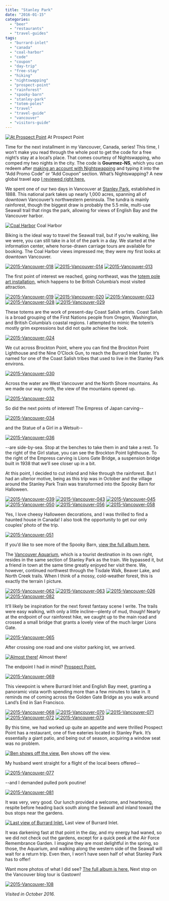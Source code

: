 ```yaml
---
title: "Stanley Park"
date: "2016-01-15"
categories:
  - "beer"
  - "restaurants"
  - "travel-guides"
tags:
  - "burrard-inlet"
  - "canada"
  - "coal-harbor"
  - "code"
  - "coupon"
  - "day-trip"
  - "free-stay"
  - "hiking"
  - "nightswapping"
  - "prospect-point"
  - "rainforest"
  - "spooky-barn"
  - "stanley-park"
  - "totem-poles"
  - "travel"
  - "travel-guide"
  - "vancouver"
  - "visitors-guide"
---
```





<div class="caption">

[![At Prospect Point](http://s3.amazonaws.com/thegourmez-wpmedia/2016/01/2015-Vancouver-075-500x334.jpg)](http://s3.amazonaws.com/thegourmez-wpmedia/2016/01/2015-Vancouver-075.jpg) At Prospect Point</div>


Time for the next installment in my Vancouver, Canada, series! This time, I won’t make you read through the whole post to get the code for a free night’s stay at a local’s place. That comes courtesy of Nightswapping, who comped my two nights in the city. The code is **Gourmez-NS**, which you can redeem after [making an account with Nightswapping](https://www.nightswapping.com/en-us/login/signup-mode) and typing it into the “Add Promo Code” or “Add Coupon” section. What’s Nightswapping? A new global travel app [I reviewed right here.](https://thegourmez.com/blog/2015-12-07-product-review-nightswapping-a-new-travel-lodging-exchange-site/)

We spent one of our two days in Vancouver at [Stanley Park](http://vancouver.ca/parks-recreation-culture/stanley-park.aspx), established in 1888. This national park takes up nearly 1,000 acres, spanning all of downtown Vancouver’s northwestern peninsula. The tundra is mainly rainforest, though the biggest draw is probably the 5.5 mile, multi-use Seawall trail that rings the park, allowing for views of English Bay and the Vancouver harbor.




<div class="caption">

[![Coal Harbor](http://s3.amazonaws.com/thegourmez-wpmedia/2016/01/2015-Vancouver-012-1024x414.jpg)](http://s3.amazonaws.com/thegourmez-wpmedia/2016/01/2015-Vancouver-012.jpg) Coal Harbor</div>


Biking is the ideal way to travel the Seawall trail, but if you’re walking, like we were, you can still take in a lot of the park in a day. We started at the information center, where horse-drawn carriage tours are available for booking. The Coal Harbor views impressed me; they were my first looks at downtown Vancouver.

[![2015-Vancouver-018](http://s3.amazonaws.com/thegourmez-wpmedia/2016/01/2015-Vancouver-018-500x334.jpg)](http://s3.amazonaws.com/thegourmez-wpmedia/2016/01/2015-Vancouver-018.jpg) [![2015-Vancouver-014](http://s3.amazonaws.com/thegourmez-wpmedia/2016/01/2015-Vancouver-014.jpg)](http://s3.amazonaws.com/thegourmez-wpmedia/2016/01/2015-Vancouver-014.jpg) [![2015-Vancouver-013](http://s3.amazonaws.com/thegourmez-wpmedia/2016/01/2015-Vancouver-013-500x334.jpg)](http://s3.amazonaws.com/thegourmez-wpmedia/2016/01/2015-Vancouver-013.jpg)

The first point of interest we reached, going northeast, was the [totem pole art installation](http://vancouver.ca/parks-recreation-culture/totems-and-first-nations-art.aspx), which happens to be British Columbia’s most visited attraction.

[![2015-Vancouver-019](http://s3.amazonaws.com/thegourmez-wpmedia/2016/01/2015-Vancouver-019-334x500.jpg)](http://s3.amazonaws.com/thegourmez-wpmedia/2016/01/2015-Vancouver-019.jpg) [![2015-Vancouver-020](http://s3.amazonaws.com/thegourmez-wpmedia/2016/01/2015-Vancouver-020-500x334.jpg)](http://s3.amazonaws.com/thegourmez-wpmedia/2016/01/2015-Vancouver-020.jpg) [![2015-Vancouver-023](http://s3.amazonaws.com/thegourmez-wpmedia/2016/01/2015-Vancouver-023-373x500.jpg)](http://s3.amazonaws.com/thegourmez-wpmedia/2016/01/2015-Vancouver-023.jpg) [![2015-Vancouver-028](http://s3.amazonaws.com/thegourmez-wpmedia/2016/01/2015-Vancouver-028-500x334.jpg)](http://s3.amazonaws.com/thegourmez-wpmedia/2016/01/2015-Vancouver-028.jpg) [![2015-Vancouver-029](http://s3.amazonaws.com/thegourmez-wpmedia/2016/01/2015-Vancouver-029-311x500.jpg)](http://s3.amazonaws.com/thegourmez-wpmedia/2016/01/2015-Vancouver-029.jpg)

These totems are the work of present-day Coast Salish artists. Coast Salish is a broad grouping of the First Nations people from Oregon, Washington, and British Columbia’s coastal regions. I attempted to mimic the totem’s mostly grim expressions but did not quite achieve the look.

[![2015-Vancouver-024](http://s3.amazonaws.com/thegourmez-wpmedia/2016/01/2015-Vancouver-024-334x500.jpg)](http://s3.amazonaws.com/thegourmez-wpmedia/2016/01/2015-Vancouver-024.jpg)

We cut across Brockton Point, where you can find the Brockton Point Lighthouse and the Nine O’Clock Gun, to reach the Burrard Inlet faster. It’s named for one of the Coast Salish tribes that used to live in the Stanley Park environs.

[![2015-Vancouver-030](http://s3.amazonaws.com/thegourmez-wpmedia/2016/01/2015-Vancouver-0301-1024x255.jpg)](http://s3.amazonaws.com/thegourmez-wpmedia/2016/01/2015-Vancouver-0301.jpg)

Across the water are West Vancouver and the North Shore mountains. As we made our way north, the view of the mountains opened up.

[![2015-Vancouver-032](http://s3.amazonaws.com/thegourmez-wpmedia/2016/01/2015-Vancouver-032-500x334.jpg)](http://s3.amazonaws.com/thegourmez-wpmedia/2016/01/2015-Vancouver-032.jpg)

So did the next points of interest! The Empress of Japan carving--

[![2015-Vancouver-034](http://s3.amazonaws.com/thegourmez-wpmedia/2016/01/2015-Vancouver-034-500x334.jpg)](http://s3.amazonaws.com/thegourmez-wpmedia/2016/01/2015-Vancouver-034.jpg)

and the Statue of a Girl in a Wetsuit--

[![2015-Vancouver-036](http://s3.amazonaws.com/thegourmez-wpmedia/2016/01/2015-Vancouver-036-500x334.jpg)](http://s3.amazonaws.com/thegourmez-wpmedia/2016/01/2015-Vancouver-036.jpg)

\--are side-by-sea. Stop at the benches to take them in and take a rest. To the right of the Girl statue, you can see the Brockton Point lighthouse. To the right of the Empress carving is Lions Gate Bridge, a suspension bridge built in 1938 that we’ll see closer up in a bit.

At this point, I decided to cut inland and hike through the rainforest. But I had an ulterior motive, being as this trip was in October and the village around the Stanley Park Train was transformed into the Spooky Barn for Halloween.

[![2015-Vancouver-039](http://s3.amazonaws.com/thegourmez-wpmedia/2016/01/2015-Vancouver-039-500x334.jpg)](http://s3.amazonaws.com/thegourmez-wpmedia/2016/01/2015-Vancouver-039.jpg) [![2015-Vancouver-043](http://s3.amazonaws.com/thegourmez-wpmedia/2016/01/2015-Vancouver-043-500x334.jpg)](http://s3.amazonaws.com/thegourmez-wpmedia/2016/01/2015-Vancouver-043.jpg) [![2015-Vancouver-045](http://s3.amazonaws.com/thegourmez-wpmedia/2016/01/2015-Vancouver-045-500x334.jpg)](http://s3.amazonaws.com/thegourmez-wpmedia/2016/01/2015-Vancouver-045.jpg) [![2015-Vancouver-050](http://s3.amazonaws.com/thegourmez-wpmedia/2016/01/2015-Vancouver-050-334x500.jpg)](http://s3.amazonaws.com/thegourmez-wpmedia/2016/01/2015-Vancouver-050.jpg) [![2015-Vancouver-056](http://s3.amazonaws.com/thegourmez-wpmedia/2016/01/2015-Vancouver-056-500x446.jpg)](http://s3.amazonaws.com/thegourmez-wpmedia/2016/01/2015-Vancouver-056.jpg) [![2015-Vancouver-058](http://s3.amazonaws.com/thegourmez-wpmedia/2016/01/2015-Vancouver-058-334x500.jpg)](http://s3.amazonaws.com/thegourmez-wpmedia/2016/01/2015-Vancouver-058.jpg)

Yes, I love cheesy Halloween decorations, and I was thrilled to find a haunted house in Canada! I also took the opportunity to get our only couples’ photo of the trip.

[![2015-Vancouver-051](http://s3.amazonaws.com/thegourmez-wpmedia/2016/01/2015-Vancouver-051-334x500.jpg)](http://s3.amazonaws.com/thegourmez-wpmedia/2016/01/2015-Vancouver-051.jpg)

If you’d like to see more of the Spooky Barn, [view the full album here.](https://www.facebook.com/media/set/?set=a.10153206138334607.1073741966.567409606&type=1&l=7cb90572d8)

The [Vancouver Aquarium](http://www.vanaqua.org/), which is a tourist destination in its own right, resides in the same section of Stanley Park as the train. We bypassed it, but a friend in town at the same time greatly enjoyed her visit there. We, however, continued northwest through the Tisdale Walk, Beaver Lake, and North Creek trails. When I think of a mossy, cold-weather forest, this is exactly the terrain I picture.

[![2015-Vancouver-062](http://s3.amazonaws.com/thegourmez-wpmedia/2016/01/2015-Vancouver-062-500x334.jpg)](http://s3.amazonaws.com/thegourmez-wpmedia/2016/01/2015-Vancouver-062.jpg) [![2015-Vancouver-063](http://s3.amazonaws.com/thegourmez-wpmedia/2016/01/2015-Vancouver-0631-500x334.jpg)](http://s3.amazonaws.com/thegourmez-wpmedia/2016/01/2015-Vancouver-0631.jpg) [![2015-Vancouver-026](http://s3.amazonaws.com/thegourmez-wpmedia/2016/01/2015-Vancouver-026-373x500.jpg)](http://s3.amazonaws.com/thegourmez-wpmedia/2016/01/2015-Vancouver-026.jpg) [![2015-Vancouver-082](http://s3.amazonaws.com/thegourmez-wpmedia/2016/01/2015-Vancouver-082-334x500.jpg)](http://s3.amazonaws.com/thegourmez-wpmedia/2016/01/2015-Vancouver-082.jpg)

It’ll likely be inspiration for the next forest fantasy scene I write. The trails were easy walking, with only a little incline—plenty of mud, though! Nearly at the endpoint of our rainforest hike, we caught up to the main road and crossed a small bridge that grants a lovely view of the much larger Lions Gate.

[![2015-Vancouver-065](http://s3.amazonaws.com/thegourmez-wpmedia/2016/01/2015-Vancouver-065-500x334.jpg)](http://s3.amazonaws.com/thegourmez-wpmedia/2016/01/2015-Vancouver-065.jpg)

After crossing one road and one visitor parking lot, we arrived.




<div class="caption">

[![Almost there!](http://s3.amazonaws.com/thegourmez-wpmedia/2016/01/2015-Vancouver-067-500x334.jpg)](http://s3.amazonaws.com/thegourmez-wpmedia/2016/01/2015-Vancouver-067.jpg) Almost there!</div>


The endpoint I had in mind? [Prospect Point.](http://www.prospectpoint.ca/Prospect_Point/Home.html)

[![2015-Vancouver-069](http://s3.amazonaws.com/thegourmez-wpmedia/2016/01/2015-Vancouver-069-500x244.jpg)](http://s3.amazonaws.com/thegourmez-wpmedia/2016/01/2015-Vancouver-069.jpg)

This viewpoint is where Burrard Inlet and English Bay meet, granting a panoramic vista worth spending more than a few minutes to take in. It reminds me of coming across the Golden Gate Bridge as you walk around Land’s End in San Francisco.

[![2015-Vancouver-068](http://s3.amazonaws.com/thegourmez-wpmedia/2016/01/2015-Vancouver-068-500x139.jpg)](http://s3.amazonaws.com/thegourmez-wpmedia/2016/01/2015-Vancouver-068.jpg) [![2015-Vancouver-070](http://s3.amazonaws.com/thegourmez-wpmedia/2016/01/2015-Vancouver-070-500x334.jpg)](http://s3.amazonaws.com/thegourmez-wpmedia/2016/01/2015-Vancouver-070.jpg) [![2015-Vancouver-071](http://s3.amazonaws.com/thegourmez-wpmedia/2016/01/2015-Vancouver-071-397x500.jpg)](http://s3.amazonaws.com/thegourmez-wpmedia/2016/01/2015-Vancouver-071.jpg) [![2015-Vancouver-072](http://s3.amazonaws.com/thegourmez-wpmedia/2016/01/2015-Vancouver-072-500x334.jpg)](http://s3.amazonaws.com/thegourmez-wpmedia/2016/01/2015-Vancouver-072.jpg) [![2015-Vancouver-073](http://s3.amazonaws.com/thegourmez-wpmedia/2016/01/2015-Vancouver-073-334x500.jpg)](http://s3.amazonaws.com/thegourmez-wpmedia/2016/01/2015-Vancouver-073.jpg)

By this time, we had worked up quite an appetite and were thrilled Prospect Point has a restaurant, one of five eateries located in Stanley Park. It’s essentially a giant patio, and being out of season, acquiring a window seat was no problem.




<div class="caption">

[![Ben shows off the view.](http://s3.amazonaws.com/thegourmez-wpmedia/2016/01/2015-Vancouver-079-500x334.jpg)](http://s3.amazonaws.com/thegourmez-wpmedia/2016/01/2015-Vancouver-079.jpg) Ben shows off the view.</div>


My husband went straight for a flight of the local beers offered--

[![2015-Vancouver-077](http://s3.amazonaws.com/thegourmez-wpmedia/2016/01/2015-Vancouver-077-500x449.jpg)](http://s3.amazonaws.com/thegourmez-wpmedia/2016/01/2015-Vancouver-077.jpg)

\--and I demanded pulled pork poutine!

[![2015-Vancouver-081](http://s3.amazonaws.com/thegourmez-wpmedia/2016/01/2015-Vancouver-081-500x339.jpg)](http://s3.amazonaws.com/thegourmez-wpmedia/2016/01/2015-Vancouver-081.jpg)

It was very, very good. Our lunch provided a welcome, and heartening, respite before heading back south along the Seawall and inland toward the bus stops near the gardens.




<div class="caption">

[![ Last view of Burrard Inlet.](http://s3.amazonaws.com/thegourmez-wpmedia/2016/01/2015-Vancouver-086-1024x174.jpg)](http://s3.amazonaws.com/thegourmez-wpmedia/2016/01/2015-Vancouver-086.jpg) Last view of Burrard Inlet.</div>


It was darkening fast at that point in the day, and my energy had waned, so we did not check out the gardens, except for a quick peek at the Air Force Remembrance Garden. I imagine they are most delightful in the spring, so those, the Aquarium, and walking along the western side of the Seawall will wait for a return trip. Even then, I won’t have seen half of what Stanley Park has to offer!

Want more photos of what I did see? [The full album is here.](https://www.facebook.com/media/set/?set=a.10153206357604607.1073741967.567409606&type=1&l=dae71c14bb) Next stop on the Vancouver blog tour is Gastown!

[![2015-Vancouver-108](http://s3.amazonaws.com/thegourmez-wpmedia/2016/01/2015-Vancouver-108-394x500.jpg)](http://s3.amazonaws.com/thegourmez-wpmedia/2016/01/2015-Vancouver-108.jpg)

_Visited in October 2016._
